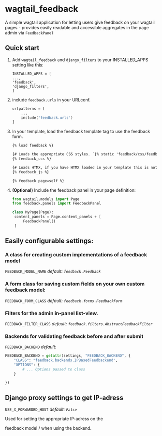 wagtail_feedback
================

A simple wagtail application for letting users give feedback on your wagtail pages - provides easily readable and accessible aggregates in the page admin via `FeedbackPanel`

Quick start
-----------

1. Add `wagtail_feedback` and `django_filters` to your INSTALLED_APPS setting like this:

   ```
   INSTALLED_APPS = [
   ...,
   'feedback',
   'django_filters',
   ]
   ```
2. include  `feedback.urls` in your URLconf.

   ```python
   urlpatterns = [
       ...
       include('feedback.urls')
   ]
   ```
3. In your template, load the feedback template tag to use the feedback form.

   ```html
   {% load feedback %}

   {# Loads the appropriate CSS styles. `{% static 'feedback/css/feedback.css'%}` #}
   {% feedback_css %} 

   {# Loads HTMX, if you have HTMX loaded in your template this is not nescessary. `{% static 'feedback/js/feedback.js'%}` #}
   {% feedback_js %}  

   {% feedback page=self %}
   ```
4. **(Optional)** Include the feedback panel in your page definition:

   ```python
   from wagtail.models import Page
   from feedback.panels import FeedbackPanel

   class MyPage(Page):
   	content_panels = Page.content_panels + [
   		FeedbackPanel()
   	]

   ```

## Easily configurable settings:

### **A class for creating custom implementations of a feedback model**

`FEEDBACK_MODEL_NAME` *default: `feedback.Feedback`*

### **A form class for saving custom fields on your own custom feedback model:**

`FEEDBACK_FORM_CLASS` *default: `feedback.forms.FeedbackForm`*

### **Filters for the admin in-panel list-view.**

`FEEDBACK_FILTER_CLASS` *default: `feedback.filters.AbstractFeedbackFilter`*

### **Backends for validating feedback before and after submit**

`FEEDBACK_BACKEND` *default:* 

```python
FEEDBACK_BACKEND = getattr(settings, "FEEDBACK_BACKEND", {
    "CLASS": "feedback.backends.IPBasedFeedbackend",
    "OPTIONS": {
    	# ... Options passed to class
    }

})
```

## **Django proxy settings to get IP-adress**

`USE_X_FORWARDED_HOST` *default: `False`*

Used for setting the appropriate IP-adress on the

feedback model / when using the backend.
